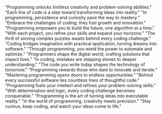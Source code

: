"Programming unlocks limitless creativity and problem-solving abilities."
"Each line of code is a step toward transforming ideas into reality."
"In programming, persistence and curiosity pave the way to mastery."
"Embrace the challenges of coding; they fuel growth and innovation."
"Programming empowers you to build the future, one algorithm at a time."
"With each project, you refine your skills and expand your horizons."
"The thrill of solving complex puzzles awaits behind every coding challenge."
"Coding bridges imagination with practical application, turning dreams into software."
"Through programming, you wield the power to automate and optimize."
"Programmers shape the digital world, crafting solutions that impact lives."
"In coding, mistakes are stepping stones to deeper understanding."
"The code you write today shapes the technology of tomorrow."
"Programming rewards those who dare to innovate and iterate."
"Mastering programming opens doors to endless opportunities."
"Behind every successful software lies countless lines of thoughtful code."
"Programming fuels your intellect and refines your problem-solving skills."
"With determination and logic, every coding challenge becomes conquerable."
"Programming is the art of turning ideas into executable reality."
"In the world of programming, creativity meets precision."
"Stay curious, keep coding, and watch your ideas come to life."
